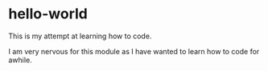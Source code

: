 # hello-world

This is my attempt at learning how to code.

I am very nervous for this module as I have wanted to learn how to code for awhile. 
